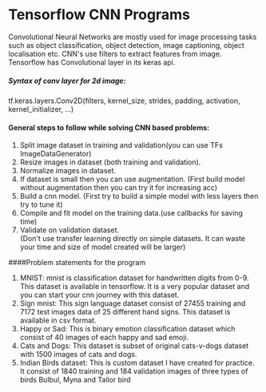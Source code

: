 # Tensorflow CNN Programs
Convolutional Neural Networks are mostly used for image processing tasks such as object classification, object detection, image captioning, object localisation etc.
CNN's use filters to extract features from image. Tensorflow has Convolutional layer in its keras api.
##### Syntax of conv layer for 2d image: 
tf.keras.layers.Conv2D(filters, kernel_size, strides, padding, activation, kernel_initializer, ...)

#### General steps to follow while solving CNN based problems:
 1. Split image dataset in training and validation(you can use TFs ImageDataGenerator)
 2. Resize images in dataset (both training and validation).
 3. Normalize images in dataset.
 4. If dataset is small then you can use augmentation. (First build model without augmentation then you can try it for increasing acc)
 5. Build a cnn model. (First try to build a simple model with less layers then try to tune it)
 6. Compile and fit model on the training data.(use callbacks for saving time)
 7. Validate on validation dataset.                                                         
 (Don't use transfer learning directly on simple datasets. It can waste your time and size of model created will be larger)
 
 
 ####Problem statements for the program
 1. MNIST: mnist is classification dataset for handwritten digits from 0-9. This dataset is available in tensorflow. It is a very popular dataset and you can start your cnn journey with this dataset.
 2. Sign mnist: This sign language dataset consist of 27455 training and 7172 test images data of 25 different hand signs. This dataset is available in csv format.
 3. Happy or Sad: This is binary emotion classification dataset which consist of 40 images of each happy and sad emoji. 
 4. Cats and Dogs: This dataset is subset of original cats-v-dogs dataset with 1500 images of cats and dogs. 
 5. Indian Birds dataset: This is custom dataset I have created for practice. It consist of 1840 training and 184 validation images of three types of birds Bulbul, Myna and Tailor bird 